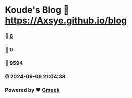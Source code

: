 # Koude's Blog :link: https://Axsye.github.io/blog 
### :page_facing_up: [6](https://Axsye.github.io/blog/tag.html) 
### :speech_balloon: 0 
### :hibiscus: 9594 
### :alarm_clock: 2024-09-06 21:04:38 
### Powered by :heart: [Gmeek](https://github.com/Meekdai/Gmeek)
